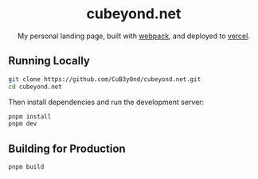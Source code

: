 <div align="center">
    <h1 align="center">cubeyond.net</h1>

My personal landing page, built with [webpack](https://webpack.js.org/), and deployed to [vercel](https://vercel.com/).
</div>

## Running Locally

```bash
git clone https://github.com/CuB3y0nd/cubeyond.net.git
cd cubeyond.net
```

Then install dependencies and run the development server:

```bash
pnpm install
pnpm dev
```

## Building for Production

```bash
pnpm build
```
